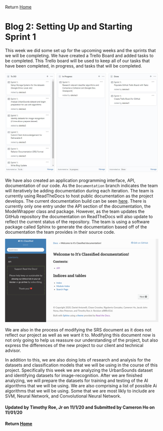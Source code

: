 Return [Home](index.md)

# Blog 2: Setting Up and Starting Sprint 1


This week we did some set up for the upcoming weeks and the sprints that we will be completing.
We have created a Trello Board and added tasks to be completed. This Trello board will be used to keep all of our tasks that have been completed, in progress, and tasks that will be completed.

![Image of Current Trello Board Nov 1](https://github.com/egr-401-402-capstone-2020-21/ItsClassified-Blog/blob/master/images/blog2/trelloBoardBlog9.png?raw=true)

We have also created an application programming interface, API, documentation of our code. As the `Documentation` branch indicates the team will iteratively be adding documentation during each iteration.
The team is currently using ReadTheDocs to host public documentation as the project develops. The current documentation build can be seen [here](https://its-classified.readthedocs.io/en/latest/?badge=latest).
There is currently only one entry under the API section of the documentation, the ModelWrapper class and package. However, as the team updates the GitHub repository the documentation on ReadTheDocs will also update to reflect the current status of the repository.
The team is using a software package called Sphinx to generate the documentation based off of the documentation the team provides in their source code.

![Image of ItsClassified API](https://github.com/egr-401-402-capstone-2020-21/ItsClassified-Blog/blob/master/images/blog2/api.png?raw=true)

We are also in the process of modifying the SRS document as it does not reflect our project as well as we want it to.
Modifying this document now is not only going to help us reassure our understanding of the project, but also express the differences of the new project to our client and technical advisor.

In addition to this, we are also doing lots of research and analysis for the datasets and classification models that we will be using in the course of this project.
Specifically this week we are analyzing the UrbanSounds dataset and identifying datasets for image-recognition. After we are finished analyzing, we will prepare the datasets for training and testing of the AI algorithms that we will be using.
We are also comprising a list of possible Ai algorithms that we will be using. Some that we are most likly to include are SVM, Neural Network, and Convolutional Neural Network.

#### Updated by Timothy Roe, Jr on 11/1/20 and Submitted by Cameron Ho on 11/01/20
#### Return [Home](index.md)
